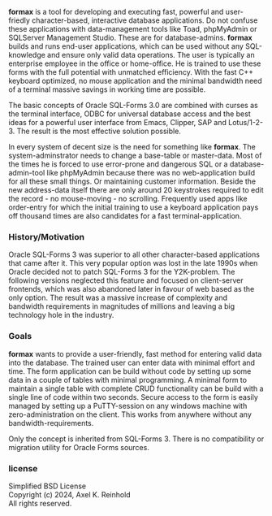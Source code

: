 **formax** is a tool for developing and executing fast,
powerful and user-friedly character-based, interactive
database applications. Do not confuse these applications
with data-management tools like Toad, phpMyAdmin or
SQLServer Management Studio. These are for database-admins.
**formax** builds and runs end-user applications, which can
be used without any SQL-knowledge and ensure only valid data
operations. The user is typically an enterprise employee in
the office or home-office. He is trained to use these forms
with the full potential with unmatched efficiency. With the
fast C++ keyboard optimized, no mouse application and the
minimal bandwidth need of a terminal massive savings in
working time are possible.

The basic concepts of Oracle SQL-Forms 3.0 are combined with
curses as the terminal interface, ODBC for universal
database access and the best ideas for a powerful user
interface from Emacs, Clipper, SAP and Lotus/1-2-3. The
result is the most effective solution possible.

In every system of decent size is the need for something
like **formax**. The system-adminstrator needs to change a
base-table or master-data. Most of the times he is forced to
use error-prone and dangerous SQL or a database-admin-tool
like phpMyAdmin because there was no web-application build
for all these small things. Or maintaining customer
information. Beside the new address-data itself there are
only around 20 keystrokes required to edit the record - no
mouse-moving - no scrolling. Frequently used apps like
order-entry for which the initial training to use a keyboard
application pays off thousand times are also candidates for
a fast terminal-application.

### History/Motivation

Oracle SQL-Forms 3 was superior to all other character-based
applications that came after it. This very popular option
was lost in the late 1990s when Oracle decided not to patch
SQL-Forms 3 for the Y2K-problem. The following versions
neglected this feature and focused on client-server
frontends, which was also abandoned later in favour of web
based as the only option. The result was a massive increase
of complexity and bandwidth requirements in magnitudes of
millions and leaving a big technology hole in the industry.

### Goals

**formax** wants to provide a user-friendly, fast method for
entering valid data into the database. The trained user can
enter data with minimal effort and time. The form
application can be build without code by setting up some
data in a couple of tables with minimal programming. A
minimal form to maintain a single table with complete CRUD
functionality can be build with a single line of code within
two seconds. Secure access to the form is easily managed by
setting up a PuTTY-session on any windows machine with
zero-administration on the client. This works from anywhere
without any bandwidth-requirements.

Only the concept is inherited from SQL-Forms 3. There is no
compatibility or migration utility for Oracle Forms sources.

### license

Simplified BSD License  
Copyright (c) 2024, Axel K. Reinhold  
All rights reserved.  
